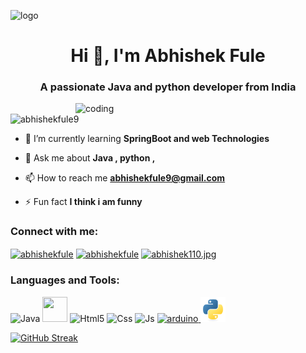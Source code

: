 ![logo](https://mir-s3-cdn-cf.behance.net/project_modules/fs/54b6c068097599.5b50bca476b9b.gif)
<h1 align="center">Hi 👋, I'm Abhishek Fule</h1>
<h3 align="center">A passionate Java and python developer from India</h3>

<img align= "right" alt="coding" width ="400" src = "https://cdn.dribbble.com/users/1162077/screenshots/3848914/programmer.gif">


<p align="left"> <img src="https://komarev.com/ghpvc/?username=abhishekfule9&label=Profile%20views&color=0e75b6&style=flat" alt="abhishekfule9" /> </p>

- 🌱 I’m currently learning **SpringBoot and web Technologies**

- 💬 Ask me about **Java , python ,**

- 📫 How to reach me **abhishekfule9@gmail.com**

- ⚡ Fun fact **I think i am funny**

<h3 align="left">Connect with me:</h3>
<p align="left">
<a href="https://www.linkedin.com/in/abhishek-fule/" target="blank"><img align="center" src="https://raw.githubusercontent.com/rahuldkjain/github-profile-readme-generator/master/src/images/icons/Social/linked-in-alt.svg" alt="abhishekfule" height="30" width="40" /></a>
<a href="https://fb.com/abhishekfule" target="blank"><img align="center" src="https://raw.githubusercontent.com/rahuldkjain/github-profile-readme-generator/master/src/images/icons/Social/facebook.svg" alt="abhishekfule" height="30" width="40" /></a>
<a href="https://instagram.com/abhishek110.jpg" target="blank"><img align="center" src="https://raw.githubusercontent.com/rahuldkjain/github-profile-readme-generator/master/src/images/icons/Social/instagram.svg" alt="abhishek110.jpg" height="30" width="40" /></a>
</p>

<h3 align="left">Languages and Tools:</h3>

<p align="left"><img src="https://cdn.jsdelivr.net/gh/devicons/devicon@latest/icons/java/java-plain-wordmark.svg" alt="Java" width="40" height="40"/> 
<img  src="https://cdn.jsdelivr.net/gh/devicons/devicon@latest/icons/spring/spring-original-wordmark.svg" width="40" height="40"/> 
<img src="https://cdn.jsdelivr.net/gh/devicons/devicon@latest/icons/html5/html5-plain-wordmark.svg" alt="Html5" width="40" height="40" />
<img src="https://cdn.jsdelivr.net/gh/devicons/devicon@latest/icons/css3/css3-plain-wordmark.svg"  alt="Css" width="40" height="40" />
<img src="https://cdn.jsdelivr.net/gh/devicons/devicon@latest/icons/javascript/javascript-plain.svg" alt="Js" width="40" height="40" />          
<a href="https://www.arduino.cc/" target="_blank" rel="noreferrer"> <img src="https://cdn.worldvectorlogo.com/logos/arduino-1.svg" alt="arduino" width="40" height="40"/> </a> 
<a href="https://www.python.org" target="_blank" rel="noreferrer"> <img src="https://raw.githubusercontent.com/devicons/devicon/master/icons/python/python-original.svg" alt="python" width="40" height="40"/> </a>
</p>
<a href="https://git.io/streak-stats"><img src="https://github-readme-streak-stats.herokuapp.com?user=Abhishekfule9&theme=dark" alt="GitHub Streak" /></a>
